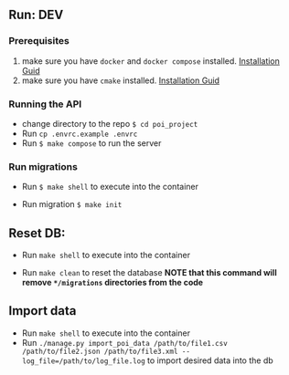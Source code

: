 ## Run: DEV

### Prerequisites
1. make sure you have `docker` and `docker compose` installed. [Installation Guid](https://docs.docker.com/engine/install/)
2. make sure you have `cmake` installed. [Installation Guid](https://www.gnu.org/software/make/)

### Running the API

* change directory to the repo `$ cd poi_project`
* Run `cp .envrc.example .envrc`
* Run `$ make compose` to run the server

### Run migrations

* Run `$ make shell` to execute into the container

* Run migration `$ make init`


## Reset DB:

* Run `make shell` to execute into the container

* Run `make clean` to reset the database **NOTE that this command will remove `*/migrations` directories from the code**


## Import data

* Run `make shell` to execute into the container
* Run `./manage.py import_poi_data /path/to/file1.csv /path/to/file2.json /path/to/file3.xml --log_file=/path/to/log_file.log` to import desired data into the db
